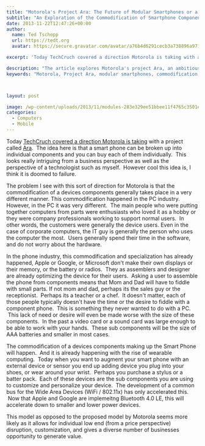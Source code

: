 ```yaml
---
title: "Motorola's Project Ara: The Future of Modular Smartphones or a Doomed Venture?"
subtitle: "An Exploration of the Commodification of Smartphone Components and Why it May Fail"
date: 2013-11-22T12:47:26+00:00
author:
  name: Ted Tschopp
  url: https://tedt.org
  avatar: https://secure.gravatar.com/avatar/a76b4d6291cecb3a738896a971bfb903?s=512&d=mp&r=g

excerpt: 'Today TechCruch covered a direction Motorola is taking with a project called Ara.  The idea here is that a smart phone can be broken up into individual components and you can buy each of them individually.  This looks really intriguing from a business perspective as well as the perspective of a technologist such as myself.  However cool this idea is, I think it is doomed to failure. '

description: "The article explores Motorola's project Ara, an ambitious idea of creating smartphones with individual, purchasable components. While intriguing, the author argues that this model may be doomed due to its contrast with the existing commodification in the tech industry, highlighting the practical challenges and the rise of wearable computing as a more likely direction."
keywords: "Motorola, Project Ara, modular smartphones, commodification, device components, TechCrunch, wearable computing, Bluetooth 4.0 LE, PC industry, technology trends, smartphone innovation, disruption, customization"



layout: post

image: /wp-content/uploads/2013/11/modules-283e329ee51bbee11f4765c3501e7d1b.jpg
categories:
  - Computers
  - Mobile
---
```

Today <a href="http://techcrunch.com/2013/11/22/motorola-taps-3d-systems-to-produce-parts-for-its-crazy-modular-smartphones/" target="_blank" rel="noopener noreferrer">TechCruch covered a direction Motorola is taking</a> with a project called <a href="http://www.dscout.com/ara#" target="_blank" rel="noopener noreferrer">Ara</a>.  The idea here is that a smart phone can be broken up into individual components and you can buy each of them individually.  This looks really intriguing from a business perspective as well as the perspective of a technologist such as myself.  However cool this idea is, I think it is doomed to failure.

The problem I see with this sort of direction for Motorola is that the commodification of a devices components generally takes place in a very different manner. This commodification happened in the PC industry. However, in the PC it was very different.  The main people who were putting together computers from parts were enthusiasts who loved it as a hobby or they were company professionals working to support normal users.  In other words, the customers were generally the device users. Even in the case of corporate computers, the IT guy is generally the person who uses the computer the most.  Users generally spend their time in the software, and do not worry about the hardware.

In the phone industry, this commodification and specialization has already happened, Apple or Google, or Microsoft don't make their own displays or their memory, or the battery or radios.  They as assemblers and designer are already optimizing the device for their users.  Asking a user to assemble the phone from components means that Mom and Dad will have to fiddle with small parts. If not mom and dad, perhaps its the sales guy or the receptionist.  Perhaps its a teacher or a chef.  It doesn't matter, each of those people typically doesn't have the time or the desire to fiddle with a component phone.  This is something they never wanted to do with a PC.  This lack of need or desire will even be made worse with the size of these components.  In the past a video card or a sound card was large enough to be able to work with your hands.  These sub components will be the size of AAA batteries and smaller in most cases.

The commodification of a devices components making up the Smart Phone will happen.  And it is already happening with the rise of wearable computing.  Today when you want to augment your smart phone with an external device or sensor you end up adding device you plug into your shoes, or wear around your wrist.  Perhaps you purchase a stylus or a batter pack.  Each of these devices are the sub components you are using to customize and personalize your device.  The development of a common bus for the Wide Area Devices (WiFi / 802.11x) has only accelerated this.  Now that Apple and Google are implemeitng Bluetooth 4.0 LE, this will accelerate down to smaller and lower power devices.

This model as opposed to the proposed model by Motorola seems more likely as it allows for individual low end (from a price perspective) disruption, customization, and gives a diverse number of businesses opportunity to generate value.